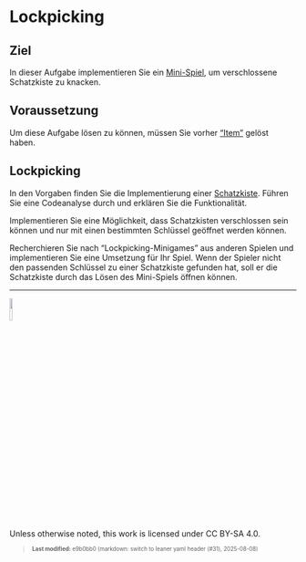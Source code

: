 # Lockpicking

## Ziel

In dieser Aufgabe implementieren Sie ein
[Mini-Spiel](https://de.wikipedia.org/wiki/Minispiel), um verschlossene
Schatzkiste zu knacken.

## Voraussetzung

Um diese Aufgabe lösen zu können, müssen Sie vorher
[“Item”](taskloot-item.md) gelöst haben.

## Lockpicking

In den Vorgaben finden Sie die Implementierung einer
[Schatzkiste](https://github.com/Dungeon-CampusMinden/Dungeon/blob/master/dungeon/src/contrib/entities/MiscFactory.java).
Führen Sie eine Codeanalyse durch und erklären Sie die Funktionalität.

Implementieren Sie eine Möglichkeit, dass Schatzkisten verschlossen sein
können und nur mit einen bestimmten Schlüssel geöffnet werden können.

Recherchieren Sie nach “Lockpicking-Minigames” aus anderen Spielen und
implementieren Sie eine Umsetzung für Ihr Spiel. Wenn der Spieler nicht
den passenden Schlüssel zu einer Schatzkiste gefunden hat, soll er die
Schatzkiste durch das Lösen des Mini-Spiels öffnen können.

------------------------------------------------------------------------

<img src="https://licensebuttons.net/l/by-sa/4.0/88x31.png" width="10%">

Unless otherwise noted, this work is licensed under CC BY-SA 4.0.

<blockquote><p><sup><sub><strong>Last modified:</strong> e9b0bb0 (markdown: switch to leaner yaml header (#31), 2025-08-08)<br></sub></sup></p></blockquote>
